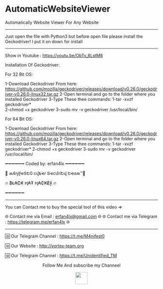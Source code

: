 # AutomaticWebsiteViewer
Automatically Website Viewer For Any Website
***
 Just open the file with Python3 but before open file please install the Geckodriver! I put it on down for install
***
Show in Youtube : https://youtu.be/ObTv_8LstM8

Installation Of Geckodriver:

For 32 Bit OS:

1-Download Geckodriver From here: https://github.com/mozilla/geckodriver/releases/download/v0.26.0/geckodriver-v0.26.0-linux32.tar.gz
2-Open terminal and go to the folder where you installed Geckodriver
3-Type These thee commands:
 1-tar -xvzf geckodriver*  
 2-chmod +x geckodriver 
 3-sudo mv -v geckodriver /usr/local/bin/ 
 
 For 64 Bit OS:
 
1-Download Geckodriver From here: https://github.com/mozilla/geckodriver/releases/download/v0.26.0/geckodriver-v0.26.0-linux64.tar.gz
2-Open terminal and go to the folder where you installed Geckodriver
3-Type These thee commands:
 1-tar -xvzf geckodriver* 
 2-chmod +x geckodriver 
 3-sudo mv -v geckodriver /usr/local/bin/

➖➖➖➖➖➖
Coded by: erfan4lx
➖➖➖➖➖➖

👊 ʍ4ղíƒҽՏԵ0 ϲվҍҽɾ ՏҽϲմɾíԵվ Եҽɑʍ™💪

🔥 ฿Ⱡ₳₵₭ Ⱨ₳₮ Ⱨ₳₵₭ɆⱤ 🔥

➖➖➖➖➖➖


***
You can Contact me to buy the special tool of this video  =>

🌐   Contact me via Email : erfan4lx@gmail.com 🌐 
🌐   Contact me via Telegram : https://telegram.me/erfan4lx 🌐 
***

🆔 Our Telegram Channel : https://t.me/M4nifest0

🆔 Our Website : http://vortex-team.org

🆔 Our Telegram Channel : https://t.me/Unidentified_TM

<p align="center">
  Follow Me And subscribe my Channeel
</p>
<p align="center">
  <a href="https://www.youtube.com/c/erfan4lx?sub_confirmation=1">
    <img src="https://www.iconsdb.com/icons/preview/black/youtube-4-xxl.png" width="40" height="40">
  </a>
</p>
